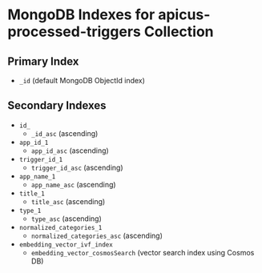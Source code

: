 # MongoDB Indexes for apicus-processed-triggers Collection

## Primary Index
- `_id` (default MongoDB ObjectId index)

## Secondary Indexes
- `id_` 
  - `_id_asc` (ascending)
- `app_id_1`
  - `app_id_asc` (ascending) 
- `trigger_id_1`
  - `trigger_id_asc` (ascending)
- `app_name_1`
  - `app_name_asc` (ascending)
- `title_1`
  - `title_asc` (ascending)
- `type_1`
  - `type_asc` (ascending)
- `normalized_categories_1`
  - `normalized_categories_asc` (ascending)
- `embedding_vector_ivf_index`
  - `embedding_vector_cosmosSearch` (vector search index using Cosmos DB)
